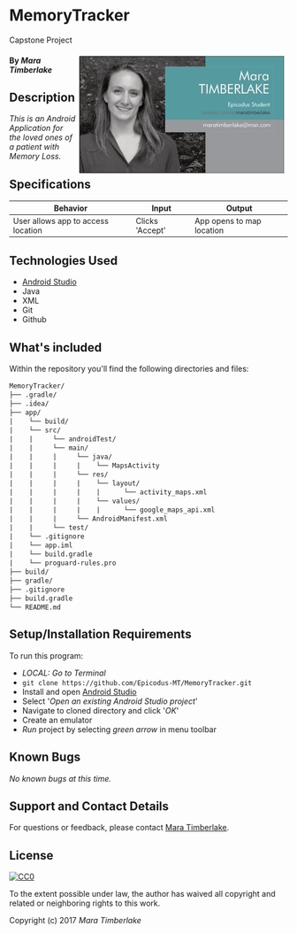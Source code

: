 # MemoryTracker
Capstone Project

<img src="mara.jpg" align="right">

#### By _**Mara Timberlake**_

## Description
_This is an Android Application for the loved ones of a patient with Memory Loss._

## Specifications
|Behavior|Input|Output|
|---|---|---|
|User allows app to access location|Clicks 'Accept'|App opens to map location|

## Technologies Used

* [Android Studio](https://developer.android.com/studio/index.html)
* Java
* XML
* Git
* Github

## What's included
Within the repository you'll find the following directories and files:

```
MemoryTracker/
├── .gradle/
├── .idea/
├── app/
|    └── build/
|    └── src/
|    |     └── androidTest/
|    |     └── main/
|    |     |     └── java/
|    |     |     |    └── MapsActivity
|    |     |     └── res/
|    |     |     |    └── layout/
|    |     |     |    |      └── activity_maps.xml 
|    |     |     |    └── values/
|    |     |     |    |      └── google_maps_api.xml
|    |     |     └── AndroidManifest.xml
|    |     └── test/
|    └── .gitignore
|    └── app.iml
|    └── build.gradle
|    └── proguard-rules.pro
├── build/
├── gradle/
├── .gitignore
├── build.gradle
└── README.md
```

## Setup/Installation Requirements
To run this program:
  * _LOCAL: Go to Terminal_
  * `git clone https://github.com/Epicodus-MT/MemoryTracker.git`
  * Install and open [Android Studio](https://developer.android.com/studio/index.html)
  * Select '_Open an existing Android Studio project_'
  * Navigate to cloned directory and click '_OK_'
  * Create an emulator
  * _Run_ project by selecting _green arrow_ in menu toolbar

## Known Bugs
_No known bugs at this time._

## Support and Contact Details
For questions or feedback, please contact [Mara Timberlake](<contact-info.md>).

## License
[![CC0](https://licensebuttons.net/p/zero/1.0/88x31.png)](https://opensource.org/licenses/MIT)

To the extent possible under law, the author has waived all copyright and related or neighboring rights to this work.

Copyright (c) 2017 *_Mara Timberlake_*
